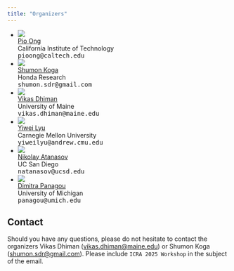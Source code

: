 ```yaml
---
title: "Organizers"
---
```


<div class="index-key">
<div class="wrap2" >
<div class="index-key-box clear" >
<div class="index-key-right">
<ul class="clear">

<li> <a href="http://terrano.ucsd.edu/pio/">
<div> <img src="assets/fig/Pio Ong.jpg" class="speaker-mugshot"/> </div>
<span>Pio Ong </span> </a>
<div>California Institute of Technology</div>
<tt> pioong@caltech.edu </tt>
</li>


<li> <a href="https://shumon0423.github.io/">
<div> <img src="assets/fig/shumon.png" class="speaker-mugshot"/> </div>
<span>Shumon Koga </span> </a>
<div>Honda Research</div>
<tt> shumon.sdr@gmail.com </tt>
</li>


<li> <a href="https://vikasdhiman.info">
<div> <img src="assets/fig/vdhiman.jpg" class="speaker-mugshot"/> </div>
<span>Vikas Dhiman </span> </a>
<div> University of Maine </div>
<tt> vikas.dhiman@maine.edu </tt>
</li>

<li> <a href="http://www.cs.cmu.edu/~yiweilyu/">
<div> <img src="http://www.cs.cmu.edu/~yiweilyu/theme/images/yiweilyu.png" class="speaker-mugshot"/> </div>
<span>Yiwei Lyu</span> </a>
<div> Carnegie Mellon University</div>
<tt> yiweilyu@andrew.cmu.edu </tt>
</li>

<li> <a href="https://natanaso.github.io">
<div> <img src="assets/fig/Atanasov.jpg" class="speaker-mugshot"/> </div>
<span>Nikolay Atanasov </span></a>
  <div>UC San Diego</div>
<tt> natanasov@ucsd.edu </tt>
</li>


<li> <a href="http://www-personal.umich.edu/~dpanagou/">
<div> <img src="assets/fig/DimitraPanagou.jpg" class="speaker-mugshot"/> </div>
<span>Dimitra Panagou </span> </a>
  <div>University of Michigan</div>
<tt> panagou@umich.edu </tt>
</li>

</ul>
</div>
</div>
</div>
</div>
<div style="clear: both" ></div>

## Contact
Should you have any questions, please do not hesitate to contact the organizers Vikas Dhiman (vikas.dhiman@maine.edu) or Shumon Koga (shumon.sdr@gmail.com). Please include ``ICRA 2025 Workshop`` in the subject of the email. 
